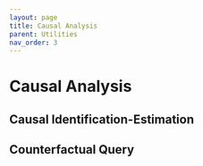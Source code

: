 ```yaml
---
layout: page
title: Causal Analysis
parent: Utilities
nav_order: 3
---
```


# Causal Analysis


## Causal Identification-Estimation

## Counterfactual Query